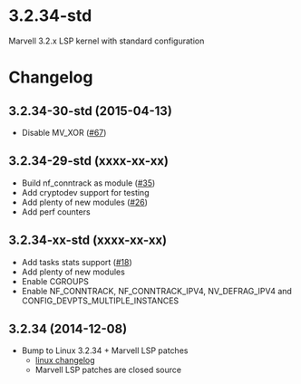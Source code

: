 # 3.2.34-std

Marvell 3.2.x LSP kernel with standard configuration

# Changelog

## 3.2.34-30-std (2015-04-13)

* Disable MV_XOR ([#67](https://github.com/scaleway/kernel-tools/issues/67))

## 3.2.34-29-std (xxxx-xx-xx)

* Build nf_conntrack as module ([#35](https://github.com/scaleway/kernel-tools/issues/35))
* Add cryptodev support for testing
* Add plenty of new modules ([#26](https://github.com/scaleway/kernel-tools/issues/26))
* Add perf counters


## 3.2.34-xx-std (xxxx-xx-xx)

* Add tasks stats support ([#18](https://github.com/scaleway/kernel-tools/issues/18))
* Add plenty of new modules
* Enable CGROUPS
* Enable NF_CONNTRACK, NF_CONNTRACK_IPV4, NV_DEFRAG_IPV4 and CONFIG_DEVPTS_MULTIPLE_INSTANCES

## 3.2.34 (2014-12-08)

* Bump to Linux 3.2.34 + Marvell LSP patches
  * [linux changelog](https://kernel.org/pub/linux/kernel/v3.x/ChangeLog-3.2.34)
  * Marvell LSP patches are closed source
